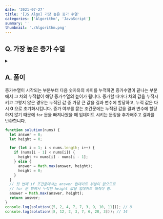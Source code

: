 ```yaml
---
date: '2021-07-27'
title: '[JS Algo] 가장 높은 증가 수열'
categories: ['Algorithm', 'JavaScript']
summary: ''
thumbnail: './Algorithm.png'
---
```


## Q. 가장 높은 증가 수열

<details>
<summary></summary>
<div markdown="1">

길이가 N인 수열이 주어지면 이 수열에서 연속된 부분 증가수열을 찾습니다. 각 부분증가수열은 높이가 있습니다. 증가수열의 높이란 증가수열의 첫항과 마지막항의 차를 의미합니다. 수열이 주어지면 여러 증가수열 중 가장 높은 부분증가수열의 높이를 반환해야 합니다.<br>
ex) [5, 2, 4, 7, 7, 3, 9, 10, 11]이 주어지면 가장 높은 부분증가수열은 [3, 9, 10, 11]이고, 높이는 8입니다.

</div>
</details>

## A. 풀이

증가수열이 시작되는 부분부터 다음 숫자와의 차이를 누적하면 증가수열이 끝나는 부분에서 그 차의 누적합이 해당 증가수열의 높이가 됩니다. 증가할 때마다 차의 값을 누적시키고 그렇지 않은 경우는 누적된 값 중 가장 큰 값을 결과 변수에 할당하고, 누적 값은 다시 **0** 으로 초기화시킵니다. 증가 여부를 묻는 조건문에는 누적된 값을 결과 변수에 할당하지 않기 때문에 `for` 문을 빠져나왔을 때 업데이트 시키는 문장을 추가해주고 결과를 반환합니다.

```javascript
function solution(nums) {
  let answer = 0;
  let height = 0;

  for (let i = 1; i < nums.length; i++) {
    if (nums[i - 1] < nums[i]) {
      height += nums[i] - nums[i - 1];
    } else {
      answer = Math.max(answer, height);
      height = 0;
    }
  }
  // 첫 번째 if 조건문에서는 answer 업데이트 부분이 없으므로
  // for 문 밖에서 누적된 height 값을 업데이트 해줘야 함.
  answer = Math.max(answer, height);
  return answer;
}
console.log(solution([5, 2, 4, 7, 7, 3, 9, 10, 11])); // 8
console.log(solution([8, 12, 2, 3, 7, 6, 20, 3])); // 14
```
